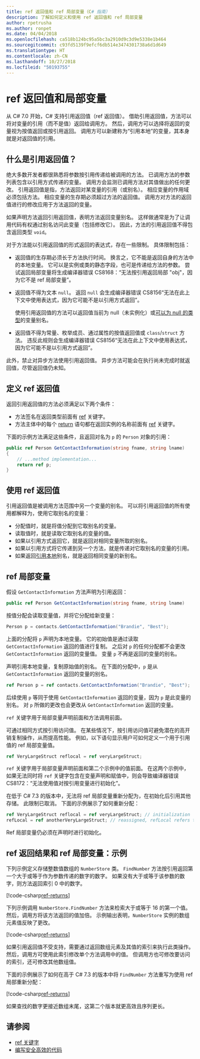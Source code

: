 ```yaml
---
title: ref 返回值和 ref 局部变量（C# 指南）
description: 了解如何定义和使用 ref 返回值和 ref 局部变量
author: rpetrusha
ms.author: ronpet
ms.date: 04/04/2018
ms.openlocfilehash: ca518b124bc95a5bc3a2910d9c3d9e5338e1b464
ms.sourcegitcommit: c93fd5139f9efcf6db514e3474301738a6d1d649
ms.translationtype: HT
ms.contentlocale: zh-CN
ms.lasthandoff: 10/27/2018
ms.locfileid: "50193755"
---
```

# <a name="ref-returns-and-ref-locals"></a>ref 返回值和局部变量

从 C# 7.0 开始，C# 支持引用返回值（ref 返回值）。 借助引用返回值，方法可以将对变量的引用（而不是值）返回给调用方。 然后，调用方可以选择将返回的变量视为按值返回或按引用返回。 调用方可以新建称为“引用本地”的变量，其本身就是对返回值的引用。

## <a name="what-is-a-reference-return-value"></a>什么是引用返回值？

绝大多数开发者都很熟悉将参数按引用传递给被调用的方法。 已调用方法的参数列表包含以引用方式传递的变量。 调用方会监测已调用方法对其值做出的任何更改。 引用返回值是指，方法返回对某变量的引用（或别名）。 相应变量的作用域必须包括方法。 相应变量的生存期必须超过方法的返回值。 调用方对方法的返回值进行的修改应用于方法返回的变量。

如果声明方法返回引用返回值，表明方法返回变量别名。 这样做通常是为了让调用代码有权通过别名访问此变量（包括修改它）。 因此，方法的引用返回值不得包含返回类型 `void`。

对于方法能以引用返回值的形式返回的表达式，存在一些限制。 具体限制包括：

- 返回值的生存期必须长于方法执行时间。 换言之，它不能是返回自身的方法中的本地变量。 它可以是实例或类的静态字段，也可是传递给方法的参数。 尝试返回局部变量将生成编译器错误 CS8168：“无法按引用返回局部 "obj"，因为它不是 ref 局部变量”。

- 返回值不得为文本 `null`。 返回 `null` 会生成编译器错误 CS8156“无法在此上下文中使用表达式，因为它可能不是以引用方式返回”。

   使用引用返回值的方法可以返回值当前为 null（未实例化）或[可以为 null 的类型](../nullable-types/index.md)的变量别名。
 
- 返回值不得为常量、枚举成员、通过属性的按值返回值或 `class`/`struct` 方法。 违反此规则会生成编译器错误 CS8156“无法在此上下文中使用表达式，因为它可能不是以引用方式返回”。

此外，禁止对异步方法使用引用返回值。 异步方法可能会在执行尚未完成时就返回值，尽管返回值仍未知。
 
## <a name="defining-a-ref-return-value"></a>定义 ref 返回值

返回引用返回值的方法必须满足以下两个条件：

- 方法签名在返回类型前面有 [ref](../../language-reference/keywords/ref.md) 关键字。
- 方法主体中的每个 [return](../../language-reference/keywords/return.md) 语句都在返回实例的名称前面有 [ref](../../language-reference/keywords/ref.md) 关键字。

下面的示例方法满足这些条件，且返回对名为 `p` 的 `Person` 对象的引用：

```csharp
public ref Person GetContactInformation(string fname, string lname)
{
    // ...method implementation...
    return ref p;
}
```

## <a name="consuming-a-ref-return-value"></a>使用 ref 返回值

引用返回值是被调用方法范围中另一个变量的别名。 可以将引用返回值的所有使用都解释为，使用它取别名的变量：

- 分配值时，就是将值分配到它取别名的变量。
- 读取值时，就是读取它取别名的变量的值。
- 如果以引用方式返回它，就是返回对相同变量所取的别名。
- 如果以引用方式将它传递到另一个方法，就是传递对它取别名的变量的引用。
- 如果返回[引用本地](#ref-locals)别名，就是返回相同变量的新别名。


## <a name="ref-locals"></a>ref 局部变量

假设 `GetContactInformation` 方法声明为引用返回：

```csharp
public ref Person GetContactInformation(string fname, string lname)
```

按值分配会读取变量值，并将它分配给新变量：

```csharp
Person p = contacts.GetContactInformation("Brandie", "Best");
```

上面的分配将 `p` 声明为本地变量。 它的初始值是通过读取 `GetContactInformation` 返回的值进行复制。 之后对 `p` 的任何分配都不会更改 `GetContactInformation` 返回的变量值。 变量 `p` 不再是返回的变量的别名。

声明引用本地变量，复制原始值的别名。 在下面的分配中，`p` 是从 `GetContactInformation` 返回的变量的别名。

```csharp
ref Person p = ref contacts.GetContactInformation("Brandie", "Best");
```

后续使用 `p` 等同于使用 `GetContactInformation` 返回的变量，因为 `p` 是此变量的别名。 对 `p` 所做的更改也会更改从 `GetContactInformation` 返回的变量。

`ref` 关键字用于局部变量声明前面和方法调用前面。 

可通过相同方式按引用访问值。 在某些情况下，按引用访问值可避免潜在的高开销复制操作，从而提高性能。 例如，以下语句显示用户可如何定义一个用于引用值的 ref 局部变量值。

```csharp
ref VeryLargeStruct reflocal = ref veryLargeStruct;
```

`ref` 关键字用于局部变量声明前面和第二个示例中的值前面。 在这两个示例中，如果无法同时将 `ref` 关键字包含在变量声明和赋值中，则会导致编译器错误 CS8172：“无法使用值对按引用变量进行初始化”。 

在低于 C# 7.3 的版本中，无法将 ref 局部变量重新分配为，在初始化后引用其他存储。 此限制已取消。 下面的示例展示了如何重新分配：

```csharp
ref VeryLargeStruct reflocal = ref veryLargeStruct; // initialization
refLocal = ref anotherVeryLargeStruct; // reassigned, refLocal refers to different storage.
```

 Ref 局部变量仍必须在声明时进行初始化。

## <a name="ref-returns-and-ref-locals-an-example"></a>ref 返回结果和 ref 局部变量：示例

下列示例定义存储整数值数组的 `NumberStore` 类。 `FindNumber` 方法按引用返回第一个大于或等于作为参数传递的数字的数字。 如果没有大于或等于该参数的数字，则方法返回索引 0 中的数字。 

[!code-csharp[ref-returns](../../../../samples/snippets/csharp/programming-guide/ref-returns/NumberStore.cs#1)]

下列示例调用 `NumberStore.FindNumber` 方法来检索大于或等于 16 的第一个值。 然后，调用方将该方法返回的值加倍。 示例输出表明，`NumberStore` 实例的数组元素值反映了更改。

[!code-csharp[ref-returns](../../../../samples/snippets/csharp/programming-guide/ref-returns/NumberStore.cs#2)]

如果引用返回值不受支持，需要通过返回数组元素及其值的索引来执行此类操作。 然后，调用方可使用此索引修改单个方法调用中的值。 但调用方也可修改要访问的索引，还可修改其他数组值。  

下面的示例展示了如何在高于 C# 7.3 的版本中将 `FindNumber` 方法重写为使用 ref 局部重新分配：

[!code-csharp[ref-returns](../../../../samples/snippets/csharp/programming-guide/ref-returns/NumberStoreUpdated.cs#1)]

如果查找的数字更接近数组末尾，这第二个版本就更高效且序列更长。

## <a name="see-also"></a>请参阅

- [ref 关键字](../../language-reference/keywords/ref.md)  
- [编写安全高效的代码](../../../csharp/write-safe-efficient-code.md)
